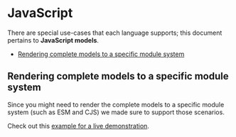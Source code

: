 # JavaScript
There are special use-cases that each language supports; this document pertains to **JavaScript models**.

<!-- toc is generated with GitHub Actions do not remove toc markers -->

<!-- toc -->

- [Rendering complete models to a specific module system](#rendering-complete-models-to-a-specific-module-system)

<!-- tocstop -->

## Rendering complete models to a specific module system
Since you might need to render the complete models to a specific module system (such as ESM and CJS) we made sure to support those scenarios.

Check out this [example for a live demonstration](../../examples/javascript-module-system).
